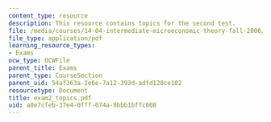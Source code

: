 ```yaml
---
content_type: resource
description: This resource contains topics for the second test.
file: /media/courses/14-04-intermediate-microeconomic-theory-fall-2006/a0e7cfeb37e40fff074a9bbb1bffc008_exam2_topics.pdf
file_type: application/pdf
learning_resource_types:
- Exams
ocw_type: OCWFile
parent_title: Exams
parent_type: CourseSection
parent_uid: 54af363a-2e6e-7a12-393d-adfd128ce102
resourcetype: Document
title: exam2_topics.pdf
uid: a0e7cfeb-37e4-0fff-074a-9bbb1bffc008
---
```

